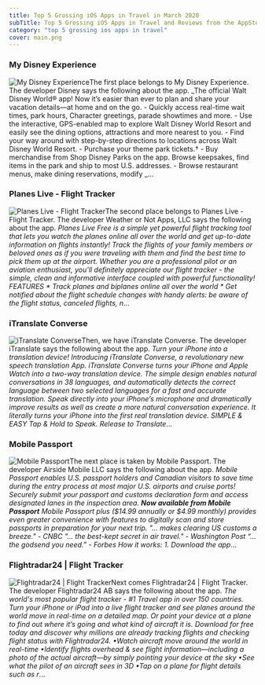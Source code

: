 ```yaml
---
title: Top 5 Grossing iOS Apps in Travel in March 2020
subTitle: Top 5 Grossing iOS Apps in Travel and Reviews from the AppStore in March 2020.
category: "top 5 grossing ios apps in travel"
cover: main.png
---
```


### My Disney Experience

![My Disney Experience](https://is1-ssl.mzstatic.com/image/thumb/Purple114/v4/f9/5d/ca/f95dca5c-cacb-9589-9a6c-81c1e2692744/AppIcon-0-0-1x_U007emarketing-0-0-0-6-0-0-sRGB-0-0-0-GLES2_U002c0-512MB-85-220-0-0.png/100x100bb.png)The first place belongs to My Disney Experience. The developer Disney says the following about the app. _The official Walt Disney World® app! Now it’s easier than ever to plan and share your vacation details—at home and on the go.  - Quickly access real-time wait times, park hours, Character greetings, parade showtimes and more.  - Use the interactive, GPS-enabled map to explore Walt Disney World Resort and easily see the dining options, attractions and more nearest to you.  - Find your way around with step-by-step directions to locations across Walt Disney World Resort.  - Purchase your theme park tickets.†  - Buy merchandise from Shop Disney Parks on the app. Browse keepsakes, find items in the park and ship to most U.S. addresses.  - Browse restaurant menus, make dining reservations, modify _...

### Planes Live - Flight Tracker

![Planes Live - Flight Tracker](https://is2-ssl.mzstatic.com/image/thumb/Purple114/v4/8d/3a/63/8d3a63e9-06b9-6c77-f53d-7eda6f049b73/AppIcon-0-0-1x_U007emarketing-0-0-0-7-0-0-sRGB-0-0-0-GLES2_U002c0-512MB-85-220-0-0.png/100x100bb.png)The second place belongs to Planes Live - Flight Tracker. The developer Weather or Not Apps, LLC says the following about the app. _Planes Live Free is a simple yet powerful flight tracking tool that lets you watch the planes online all over the world and get up-to-date information on flights instantly! Track the flights of your family members or beloved ones as if you were traveling with them and find the best time to pick them up at the airport.   Whether you are a professional pilot or an aviation enthusiast, you'll definitely appreciate our flight tracker - the simple, clean and informative interface coupled with powerful functionality!  FEATURES  * Track planes and biplanes online all over the world * Get notified about the flight schedule changes with handy alerts: be aware of the flight status, canceled flights, n_...

### iTranslate Converse

![iTranslate Converse](https://is5-ssl.mzstatic.com/image/thumb/Purple113/v4/6f/cb/6a/6fcb6afc-4e49-3da5-9634-fa4e84d1b0f3/AppIcon-0-0-1x_U007emarketing-0-0-0-5-0-0-sRGB-0-0-0-GLES2_U002c0-512MB-85-220-0-0.png/100x100bb.png)Then, we have iTranslate Converse. The developer iTranslate says the following about the app. _Turn your iPhone into a translation device!    Introducing iTranslate Converse, a revolutionary new speech translation App. iTranslate Converse turns your iPhone and Apple Watch into a two-way translation device. The simple design enables natural conversations in 38 languages, and automatically detects the correct language between two selected languages for a fast and accurate translation.  Speak directly into your iPhone’s microphone and dramatically improve results as well as create a more natural conversation experience. It literally turns your iPhone into the first real translation device.  SIMPLE & EASY Tap & Hold to Speak. Release to Translate_...

### Mobile Passport

![Mobile Passport](https://is4-ssl.mzstatic.com/image/thumb/Purple113/v4/a4/fb/6d/a4fb6db2-11f0-60a0-a25b-515c3a6b8e09/AppIcon_release-0-0-1x_U007emarketing-0-0-0-7-0-0-sRGB-0-0-0-GLES2_U002c0-512MB-85-220-0-0.png/100x100bb.png)The next place is taken by Mobile Passport. The developer Airside Mobile LLC says the following about the app. _Mobile Passport enables U.S. passport holders and Canadian visitors to save time during the entry process at most major U.S. airports and cruise ports! Securely submit your passport and customs declaration form and access designated lanes in the inspection area. ***Now available from Mobile Passport*** Mobile Passport plus ($14.99 annually or $4.99 monthly) provides even greater convenience with features to digitally scan and store passports in preparation for your next trip. "... makes clearing US customs a breeze." - CNBC "... the best-kept secret in air travel." - Washington Post “... the godsend you need.” - Forbes   How it works: 1. Download the app_...

### Flightradar24 | Flight Tracker

![Flightradar24 | Flight Tracker](https://is4-ssl.mzstatic.com/image/thumb/Purple124/v4/28/05/ac/2805ac33-d398-7264-853e-72930a21e65f/AppIcon-0-0-1x_U007emarketing-0-0-0-10-0-0-sRGB-0-0-0-GLES2_U002c0-512MB-85-220-0-0.png/100x100bb.png)Next comes Flightradar24 | Flight Tracker. The developer Flightradar24 AB says the following about the app. _The world's most popular flight tracker - #1 Travel app in over 150 countries.  Turn your iPhone or iPad into a live flight tracker and see planes around the world move in real-time on a detailed map. Or point your device at a plane to find out where it’s going and what kind of aircraft it is. Download for free today and discover why millions are already tracking flights and checking flight status with Flightradar24.  •Watch aircraft move around the world in real-time •Identify flights overhead & see flight information—including a photo of the actual aircraft—by simply pointing your device at the sky  •See what the pilot of an aircraft sees in 3D  •Tap on a plane for flight details such as r_...

